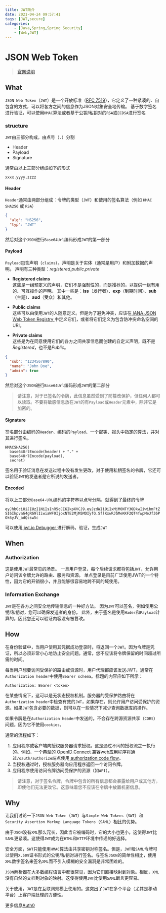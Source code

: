 ```yaml
---
title: JWT简介
date: 2021-04-24 09:57:41
tags: [JWT,secure]
categories:
    - [Java,Spring,Spring Security]
    - [Web,JWT]
---
```

# JSON Web Token
>[官网说明](https://jwt.io/introduction)

## What
`JSON Web Token`（`JWT`）是一个开放标准（[RFC 7519](https://tools.ietf.org/html/rfc7519)），它定义了一种紧凑的、自包含的方式，可以将各方之间的信息作为JSON对象安全地传输。
基于数字签名进行验证，可以使用`HMAC`算法或者基于公钥/私钥对的`RSA`或`ECDSA`进行签名

### structure
`JWT`由三部分构成，由点号（`.`）分割
* Header
* Payload
* Signature

通常由以上三部分组成如下的形式

`xxxx.yyyy.zzzz`

#### Header
`Header`通常由两部分组成：令牌的类型（`JWT`）和使用的签名算法（例如 `HMAC SHA256` 或 `RSA`）
```json
{
  "alg": "HS256",
  "typ": "JWT"
}
```
然后对这个`JSON`进行`Base64Url`编码形成`JWT`的第一部分

#### Payload
`Payload`包含声明（`claims`）。声明是关于实体（通常是用户）和附加数据的声明。
声明有三种类型：*registered*,*public*,*private*

* **Registered claims**  
这些是一组预定义的声明，它们不是强制性的，而是推荐的，以提供一组有用的、可互操作的声明。
其中一些是：**iss**（发行者）、**exp**（到期时间）、**sub**（主题）、**aud**（受众）和其他。

* **Public claims**  
这些可以由使用`JWT`的人随意定义。但是为了避免冲突，应该在[ IANA JSON Web Token Registry ](https://www.iana.org/assignments/jwt/jwt.xhtml)中定义它们，或者将它们定义为包含防冲突命名空间的URI。

* **Private claims**  
这些是为在同意使用它们的各方之间共享信息而创建的自定义声明，既不是*Registered*，也不是*Public*。
```json
{
  "sub": "1234567890",
  "name": "John Doe",
  "admin": true
}
```
然后对这个`JSON`进行`Base64Url`编码形成`JWT`的第二部分
>请注意，对于已签名的令牌，此信息虽然受到了防篡改保护，但任何人都可以读取。不要将敏感信息放在`JWT`的有`Payload`或`Header`元素中，除非它是加密的。

#### Signature
签名部分由编码的`Header`、编码的`Payload`、一个密钥、报头中指定的算法，并对其进行签名。
```
HMACSHA256(
  base64UrlEncode(header) + "." +
  base64UrlEncode(payload),
  secret)
```
签名用于验证消息在发送过程中没有发生更改，对于使用私钥签名的令牌，它还可以验证`JWT`的发送者是它所说的发送者。

#### Encoded
将以上三部分`Base64-URL`编码的字符串以点号分隔，就得到了最终的令牌

`eyJhbGciOiJIUzI1NiIsInR5cCI6IkpXVCJ9.eyJzdWIiOiIxMjM0NTY3ODkwIiwibmFtZSI6IkpvaG4gRG9lIiwiaWF0IjoxNTE2MjM5MDIyfQ.SflKxwRJSMeKKF2QT4fwpMeJf36POk6yJV_adQssw5c`

可以使用[ jwt.io Debugger ](https://jwt.io/#debugger-io)进行解码，验证，生成`JWT`

## When

### Authorization
这是使用`JWT`最常见的场景。
一旦用户登录，每个后续请求都将包括`JWT`，允许用户访问该令牌允许的路由、服务和资源。
单点登录是目前广泛使用JWT的一个特性，因为它的开销很小，并且能够很容易地跨不同的域使用。
### Information Exchange
`JWT`是在各方之间安全地传输信息的一种好方法。
因为`JWT`可以签名，例如使用公钥/私钥对，您可以确保发送者的身份。
此外，由于签名是使用`Hader`和`Payload`计算的，因此您还可以验证内容没有被篡改。

## How
在身份验证中，当用户使用其凭据成功登录时，将返回一个`JWT`。因为令牌是凭证，所以必须非常小心地防止安全问题。通常，您不应该将令牌保留的时间超过所需的时间。

每当用户想要访问受保护的路由或资源时，用户代理都应该发送JWT，通常在`Authorization header`中使用`Bearer schema`。标题的内容应如下所示：
```http
Authorization: Bearer <token>
```

在某些情况下，这可以是无状态授权机制。服务器的受保护路由将在`Authorization header`中检查有效的`JWT`，如果存在，则允许用户访问受保护的资源。如果`JWT`包含必要的数据，则可以在一些情况下减少查询数据库的操作。

如果令牌是在`Authorization header`中发送的，不会存在跨源资源共享（`CORS`）问题，因为它不使用`cookies`。

通常的流程如下：
1. 应用程序或客户端向授权服务器请求授权。这是通过不同的授权流之一执行的。例如，一个典型的[ OpenID Connect ](https://openid.net/connect/)兼容web应用程序将通过`/oauth/authorize`端点使用[ authorization code flow](https://openid.net/specs/openid-connect-core-1_0.html#CodeFlowAuth)。
2. 当授权通过时，授权服务器向应用程序返回一个访问令牌。
3. 应用程序使用访问令牌访问受保护的资源（如`API`）。
>请注意，对于签名令牌，令牌中包含的所有信息都会暴露给用户或其他方，即使他们无法更改它。这意味着您不应该在令牌中放置机密信息。

## Why
让我们讨论一下`JSON Web Token`（`JWT`）与`Simple Web Tokens`（`SWT`）和`Security Assertion Markup Language Tokens`（`SAML`）相比的优势。

由于`JSON`没有`XML`那么冗长，因此当它被编码时，它的大小也更小，这使得`JWT`比`SAML`更紧凑。这使得`JWT`成为在`HTML`和`HTTP`环境中传递的好选择。

安全方面，`SWT`只能使用`HMAC`算法由共享密钥对称签名。但是，`JWT`和`SAML`令牌可以使用`X.509`证书形式的公钥/私钥对进行签名。与签名`JSON`的简单性相比，使用`XML`数字签名来签名`XML`而不引入模糊的安全漏洞是非常困难的。

`JSON`解析器在大多数编程语言中都很常见，因为它们直接映射到对象。相反，`XML`没有自然的文档到对象的映射。这使得使用`JWT`比使用`SAML`断言更容易。

关于使用，`JWT`是在互联网规模上使用的。这突出了`JWT`在多个平台（尤其是移动平台）上客户端处理的方便性。

更多信息[Auth0](http://auth0.com/learn/json-web-tokens?_ga=2.193042795.793010448.1619229222-2061826501.1619229222)